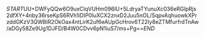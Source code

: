 $START$UU+DWFyQQw6O9uxClqVUHm096lU+5LdryaTYunuXc036eRGIpRjs2dfXY+4nby36rseKpS6RVh1iDIP0luXCX2znxD2Juu5nOL/SqpvAqhuowkXPrzddGKzV3QWBiR2OkOax4ntLirK2uf6eAUpGcHrov6T22Iy8eZTMfurfrdTnAw/aDGy58Ze9Ug1DJFD/B4W0CDvv6pN1iuS7/ms+Pg==$END$